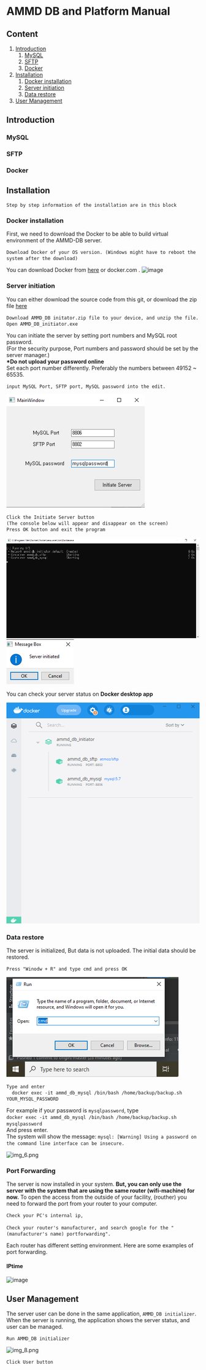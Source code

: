 # AMMD DB and Platform Manual



## Content

1. [Introduction](#introduction)<br>
    1. [MySQL](#mysql)<br>
    2. [SFTP](#sftp)<br>
    3. [Docker](#docker)
2. [Installation](#installation)
    1. [Docker installation](#docker-installataion)
    2. [Server initiation](#server-initiation)
    3. [Data restore](#data-restore)
3. [User Management](#user-generation)
## Introduction

### MySQL
### SFTP
### Docker
## Installation

    Step by step information of the installation are in this block

### Docker installation    
First, we need to download the Docker to be able to build virtual environment of the AMMD-DB server.

    Download Docker of your OS version. (Windows might have to reboot the system after the download)

You can download Docker from [here](https://www.docker.com/get-started) or docker.com .
![image](https://user-images.githubusercontent.com/72897259/141220925-86e777e5-8942-4297-8745-4d6e4b786462.png)

### Server initiation
You can either download the source code from this git, or download the zip file [here](https://drive.google.com/file/d/10pGwH0_15fONszIxSZcR4is7Cao_5Sx4/view?usp=sharing)

    Download AMMD_DB initator.zip file to your device, and unzip the file.
    Open AMMD_DB_initiator.exe
  
You can initiate the server by setting port numbers and MySQL root password. <br>
(For the security purpose, Port numbers and password should be set by the server manager.) <br>
__*Do not upload your password online__<br>
Set each port number differently. Preferably the numbers between 49152 ~ 65535.

    input MySQL Port, SFTP port, MySQL password into the edit.

![img_1.png](img_1.png)

    Click the Initiate Server button 
    (The console below will appear and disappear on the screen)
    Press OK button and exit the program

![img_2.png](img_2.png)
![img_3.png](img_3.png)

You can check your server status on __Docker desktop app__

![img_4.png](img_4.png)

### Data restore
The server is initialized, But data is not uploaded. The initial data should be restored.

    Press "Winodw + R" and type cmd and press OK

![img_5.png](img_5.png)

    Type and enter
      docker exec -it ammd_db_mysql /bin/bash /home/backup/backup.sh YOUR_MYSQL_PASSWORD

For example if your password is ```mysqlpassword```, type<br>
```docker exec -it ammd_db_mysql /bin/bash /home/backup/backup.sh mysqlpassword```<br>
And press enter. <br>
The system will show the message: ```mysql: [Warning] Using a password on the command line interface can be insecure.```

![img_6.png](img_6.png)

### Port Forwarding
The server is now installed in your system. __But, you can only use the server with the system that are using the same router (wifi-machine) for now.__ To open the access from the outside of your facility, (routher) you need to forward the port from your router to your computer.

    Check your PC's internal ip, 

    Check your router's manufacturer, and search google for the "(manufacturer's name) portforwarding". 
    
Each router has different setting environment. Here are some examples of port forwarding.

#### IPtime
![image](https://user-images.githubusercontent.com/72897259/141226782-48b88d6a-baf6-4f4b-811a-49e878a0ca76.png)

## User Management
The server user can be done in the same application, ```AMMD_DB initializer```. 
When the server is running, the application shows the server status, and user can be managed.

    Run AMMD_DB initializer

![img_8.png](img_8.png)

    Click User button